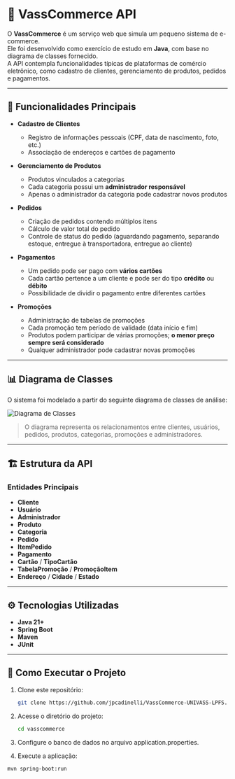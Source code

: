 # 🛒 VassCommerce API

O **VassCommerce** é um serviço web que simula um pequeno sistema de e-commerce.  
Ele foi desenvolvido como exercício de estudo em **Java**, com base no diagrama de classes fornecido.  
A API contempla funcionalidades típicas de plataformas de comércio eletrônico, como cadastro de clientes, gerenciamento de produtos, pedidos e pagamentos.

---

## 📌 Funcionalidades Principais

- **Cadastro de Clientes**
    - Registro de informações pessoais (CPF, data de nascimento, foto, etc.)
    - Associação de endereços e cartões de pagamento

- **Gerenciamento de Produtos**
    - Produtos vinculados a categorias
    - Cada categoria possui um **administrador responsável**
    - Apenas o administrador da categoria pode cadastrar novos produtos

- **Pedidos**
    - Criação de pedidos contendo múltiplos itens
    - Cálculo de valor total do pedido
    - Controle de status do pedido (aguardando pagamento, separando estoque, entregue à transportadora, entregue ao cliente)

- **Pagamentos**
    - Um pedido pode ser pago com **vários cartões**
    - Cada cartão pertence a um cliente e pode ser do tipo **crédito** ou **débito**
    - Possibilidade de dividir o pagamento entre diferentes cartões

- **Promoções**
    - Administração de tabelas de promoções
    - Cada promoção tem período de validade (data início e fim)
    - Produtos podem participar de várias promoções; **o menor preço sempre será considerado**
    - Qualquer administrador pode cadastrar novas promoções

---

## 📊 Diagrama de Classes

O sistema foi modelado a partir do seguinte diagrama de classes de análise:

![Diagrama de Classes](./docs/diagrama.png)

> O diagrama representa os relacionamentos entre clientes, usuários, pedidos, produtos, categorias, promoções e administradores.

---

## 🏗️ Estrutura da API

### Entidades Principais
- **Cliente**
- **Usuário**
- **Administrador**
- **Produto**
- **Categoria**
- **Pedido**
- **ItemPedido**
- **Pagamento**
- **Cartão** / **TipoCartão**
- **TabelaPromoção** / **PromoçãoItem**
- **Endereço** / **Cidade** / **Estado**

---

## ⚙️ Tecnologias Utilizadas

- **Java 21+**
- **Spring Boot**
- **Maven**
- **JUnit**

---

## 🚀 Como Executar o Projeto

1. Clone este repositório:
   ```bash
   git clone https://github.com/jpcadinelli/VassCommerce-UNIVASS-LPFS.git

2. Acesse o diretório do projeto:
   ```bash 
   cd vasscommerce

3. Configure o banco de dados no arquivo application.properties.

4. Execute a aplicação:
  ``` bash
  mvn spring-boot:run